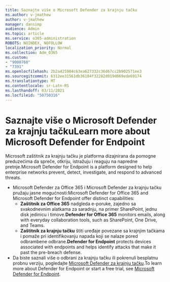 ```yaml
---
title: Saznajte više o Microsoft Defender za krajnju tačku
ms.author: v-jmathew
author: v-jmathew
manager: dansimp
audience: Admin
ms.topic: article
ms.service: o365-administration
ROBOTS: NOINDEX, NOFOLLOW
localization_priority: Normal
ms.collection: Adm_O365
ms.custom:
- "9000760"
- "7391"
ms.openlocfilehash: 2b2a425904c63ea627332c36d67cc2b902571ee3
ms.sourcegitcommit: 6312ee31561db36104f32282d019d069ede69174
ms.translationtype: MT
ms.contentlocale: sr-Latn-RS
ms.lasthandoff: 03/11/2021
ms.locfileid: "50750316"
---
```

# <a name="learn-more-about-microsoft-defender-for-endpoint"></a><span data-ttu-id="755ed-102">Saznajte više o Microsoft Defender za krajnju tačku</span><span class="sxs-lookup"><span data-stu-id="755ed-102">Learn more about Microsoft Defender for Endpoint</span></span>

<span data-ttu-id="755ed-103">Microsoft zaštitnik za krajnju tačku je platforma dizajnirana da pomogne preduzećima da spreče, otkriju, istražuju i reaguju na napredne pretnje.</span><span class="sxs-lookup"><span data-stu-id="755ed-103">Microsoft Defender for Endpoint is a platform designed to help enterprise networks prevent, detect, investigate, and respond to advanced threats.</span></span>

- <span data-ttu-id="755ed-104">Microsoft Defender za Office 365 i Microsoft Defender za krajnju tačku pružaju jasne mogućnosti:</span><span class="sxs-lookup"><span data-stu-id="755ed-104">Microsoft Defender for Office 365 and Microsoft Defender for Endpoint offer distinct capabilities:</span></span>
  - <span data-ttu-id="755ed-105">**Zaštitnik za Office 365** nadgleda e-poruke, zajedno sa svakodnevnim alatkama za saradnju, na primer SharePoint, jednu disk jedinicu i timove.</span><span class="sxs-lookup"><span data-stu-id="755ed-105">**Defender for Office 365** monitors emails, along with everyday collaboration tools, such as SharePoint, One Drive, and Teams.</span></span>
  - <span data-ttu-id="755ed-106">**Zaštitnik za krajnju tačku** štiti uređaje povezane sa krajnjim tačkama i pomaže pri identifikovanju napada koji se nalaze pored odbrambene odbrane.</span><span class="sxs-lookup"><span data-stu-id="755ed-106">**Defender for Endpoint** protects devices associated with endpoints and helps identify attacks that make it past the pre-breach defense.</span></span>
- <span data-ttu-id="755ed-107">Da biste saznali više o odbrani za krajnju tačku ili pokrenuli besplatnu probnu verziju, pogledajte [Microsoft Defender za krajnju tačku](https://go.microsoft.com/fwlink/?linkid=2094113).</span><span class="sxs-lookup"><span data-stu-id="755ed-107">To learn more about Defender for Endpoint or start a free trial, see [Microsoft Defender for Endpoint](https://go.microsoft.com/fwlink/?linkid=2094113).</span></span>
